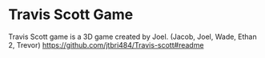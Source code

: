 # Travis Scott Game

Travis Scott game is a 3D game created by Joel.
(Jacob, Joel, Wade, Ethan 2, Trevor)
https://github.com/jtbri484/Travis-scott#readme
